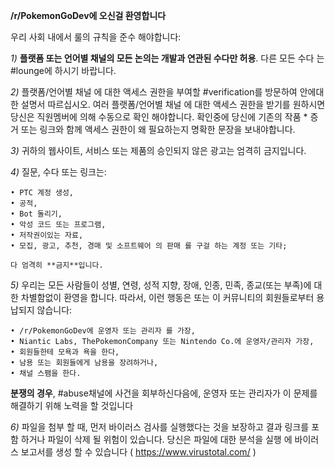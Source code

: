 __**/r/PokemonGoDev에 오신걸 환영합니다**__

우리 사회 내에서 룰의 규칙을 준수 해야합니다:

*1)* **플랫폼 또는 언어별 채널의 모든 논의는 개발과 연관된 수다만 허용**. 다른 모든 수다 는 #lounge에 하시기 바랍니다.

*2)* 플랫폼/언어별 채널 에 대한 액세스 권한을 부여할 #verification를 방문하여 안에대한 설명서 따르십시오. 여러 플랫폼/언어별 채널 에 대한 액세스 권한을 받기를 원하시면 당신은 직원멤버에 의해 수동으로 확인 해야합니다. 확인중에 당신에 기존의 작품 * 증거 또는 링크와 함께 액세스 권한이 왜 필요하는지 명확한 문장을 보내야합니다.

*3)* 귀하의 웹사이트, 서비스 또는 제품의 승인되지 않은 광고는 엄격히 금지입니다.

*4)* 질문, 수다 또는 링크는:

    • PTC 계정 생성,
    • 공적,
    • Bot 돌리기,
    • 악성 코드 또는 프로그램,
    • 저작권이있는 자료,
    • 모집, 광고, 추천, 경매 및 소프트웨어 의 판매 를 구걸 하는 계정 또는 기타;

    다 엄격히 **금지**입니다.

*5)* 우리는 모든 사람들이 성별, 연령, 성적 지향, 장애, 인종, 민족, 종교(또는 부족)에 대한 차별함없이 환영을 합니다. 따라서, 이런 행동은 또는 이 커뮤니티의 회원들로부터 용납되지 않습니다:

    • /r/PokemonGoDev에 운영자 또는 관리자 를 가장,
    • Niantic Labs, ThePokemonCompany 또는 Nintendo Co.에 운영자/관리자 가장,
    • 회원들한테 모욕과 욕을 한다,
    • 남용 또는 회원들에게 남용을 장려하거나,
    • 채널 스팸을 한다.

**분쟁의 경우**, #abuse채널에 사건을 회부하신다음에, 운영자 또는 관리자가 이 문제를 해결하기 위해 노력을 할 것입니다

*6)* 파일을 첨부 할 때, 먼저 바이러스 검사를 실행했다는 것을 보장하고 결과 링크를 포함 하거나 파일이 삭제 될 위험이 있습니다. 당신은 파일에 대한 분석을 실행 에 바이러스 보고서를 생성 할 수 있습니다 ( https://www.virustotal.com/ )
